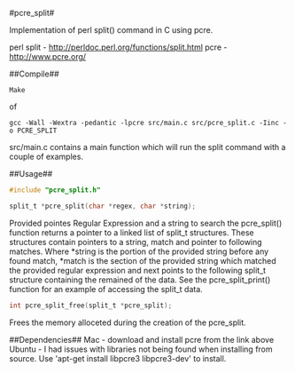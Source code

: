 #pcre_split#

Implementation of perl split() command in C using pcre.

perl split - http://perldoc.perl.org/functions/split.html
pcre - http://www.pcre.org/

##Compile##
```
Make
```
of
```
gcc -Wall -Wextra -pedantic -lpcre src/main.c src/pcre_split.c -Iinc -o PCRE_SPLIT
```

src/main.c contains a  main function which will run the split command with a couple of examples.

##Usage##
```C
#include "pcre_split.h"
```

```C
split_t *pcre_split(char *regex, char *string);

```
Provided pointes Regular Expression and a string to search the pcre_split() function returns a pointer to a linked list of split_t structures. These structures contain pointers to a string, match and pointer to following matches. Where *string is the portion of the provided string before any found match, *match is the section of the provided string which matched the provided regular expression and next points to the following split_t structure containing the remained of the data.
See the pcre_split_print() function for an example of accessing the split_t data.

```C
int pcre_split_free(split_t *pcre_split);
```
Frees the memory alloceted during the creation of the pcre_split.


##Dependencies##
Mac - download and install pcre from the link above
Ubuntu - I had issues with libraries not being found when installing from source. Use 'apt-get install libpcre3 libpcre3-dev' to install.
